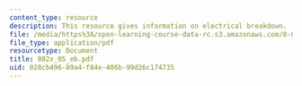 ```yaml
---
content_type: resource
description: This resource gives information on electrical breakdown.
file: /media/https%3A/open-learning-course-data-rc.s3.amazonaws.com/8-02x-physics-ii-electricity-magnetism-with-an-experimental-focus-spring-2005/028cb49689a4f84e406b99d26c174735_802x_05_eb.pdf
file_type: application/pdf
resourcetype: Document
title: 802x_05_eb.pdf
uid: 028cb496-89a4-f84e-406b-99d26c174735
---
```

